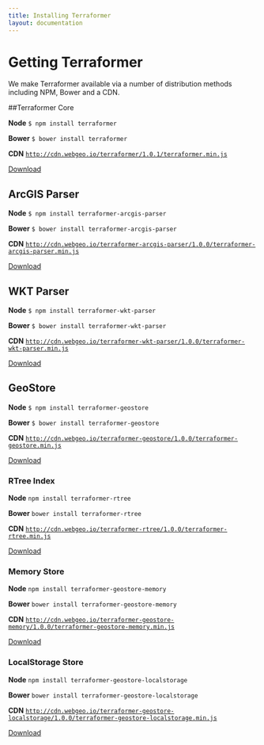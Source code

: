 ```yaml
---
title: Installing Terraformer
layout: documentation
---
```


# Getting Terraformer

<!-- table_of_contents -->

We make Terraformer available via a number of distribution methods including NPM, Bower and a CDN.

##Terraformer Core

**Node** `$ npm install terraformer`

**Bower** `$ bower install terraformer`

**CDN** [`http://cdn.webgeo.io/terraformer/1.0.1/terraformer.min.js`](http://cdn.webgeo.io/terraformer/1.0.1/terraformer.min.js)

<a href="https://github.com/Esri/Terraformer/releases" class="button button-light">Download</a>

## ArcGIS Parser

**Node** `$ npm install terraformer-arcgis-parser`

**Bower** `$ bower install terraformer-arcgis-parser`

**CDN** [`http://cdn.webgeo.io/terraformer-arcgis-parser/1.0.0/terraformer-arcgis-parser.min.js`](http://cdn.webgeo.io/terraformer-arcgis-parser/1.0.0/terraformer-arcgis-parser.min.js)

<a href="https://github.com/Esri/terraformer-arcgis-parser/releases" class="button button-light">Download</a>

## WKT Parser

**Node** `$ npm install terraformer-wkt-parser`

**Bower** `$ bower install terraformer-wkt-parser`

**CDN** [`http://cdn.webgeo.io/terraformer-wkt-parser/1.0.0/terraformer-wkt-parser.min.js`](http://cdn.webgeo.io/terraformer-wkt-parser/1.0.0/terraformer-wkt-parser.min.js)

<a href="https://github.com/Esri/terraformer-wkt-parser/releases" class="button button-light">Download</a>

## GeoStore

**Node** `$ npm install terraformer-geostore`

**Bower** `$ bower install terraformer-geostore`

**CDN** [`http://cdn.webgeo.io/terraformer-geostore/1.0.0/terraformer-geostore.min.js`](http://cdn.webgeo.io/terraformer-geostore/1.0.0/terraformer-geostore.min.js)

<a href="https://github.com/Esri/terraformer-geostore/releases" class="button button-light">Download</a>

### RTree Index

**Node** `npm install terraformer-rtree`

**Bower** `bower install terraformer-rtree`

**CDN** [`http://cdn.webgeo.io/terraformer-rtree/1.0.0/terraformer-rtree.min.js`](http://cdn.webgeo.io/terraformer-rtree/1.0.0/terraformer-rtree.min.js)

<a href="https://github.com/Esri/terraformer-rtree/releases" class="button button-light">Download</a>

### Memory Store

**Node** `npm install terraformer-geostore-memory`

**Bower** `bower install terraformer-geostore-memory`

**CDN** [`http://cdn.webgeo.io/terraformer-geostore-memory/1.0.0/terraformer-geostore-memory.min.js`](http://cdn.webgeo.io/terraformer-geostore-memory/1.0.0/terraformer-geostore-memory.min.js)

<a href="https://github.com/Esri/terraformer-geostore-memory/releases" class="button button-light">Download</a>

### LocalStorage Store

**Node** `npm install terraformer-geostore-localstorage`

**Bower** `bower install terraformer-geostore-localstorage`

**CDN** [`http://cdn.webgeo.io/terraformer-geostore-localstorage/1.0.0/terraformer-geostore-localstorage.min.js`](http://cdn.webgeo.io/terraformer-geostore-localstorage/1.0.0/terraformer-geostore-localstorage.min.js)

<a href="https://github.com/Esri/terraformer-geostore-localstorage/releases" class="button button-light">Download</a>